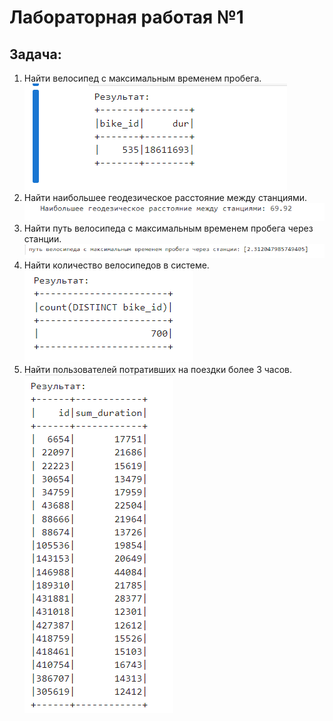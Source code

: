 # Лабораторная работая №1
## Задача: 
1. Найти велосипед с максимальным временем пробега.
![График](https://github.com/BandooSs/Big_data_2023/blob/main/LR_1/images/1.png)
2. Найти наибольшее геодезическое расстояние между станциями.
![График](https://github.com/BandooSs/Big_data_2023/blob/main/LR_1/images/2.png)
3. Найти путь велосипеда с максимальным временем пробега через станции.
![График](https://github.com/BandooSs/Big_data_2023/blob/main/LR_1/images/3.png)
4. Найти количество велосипедов в системе.
![График](https://github.com/BandooSs/Big_data_2023/blob/main/LR_1/images/4.png)
5. Найти пользователей потративших на поездки более 3 часов.
![График](https://github.com/BandooSs/Big_data_2023/blob/main/LR_1/images/5.png)





